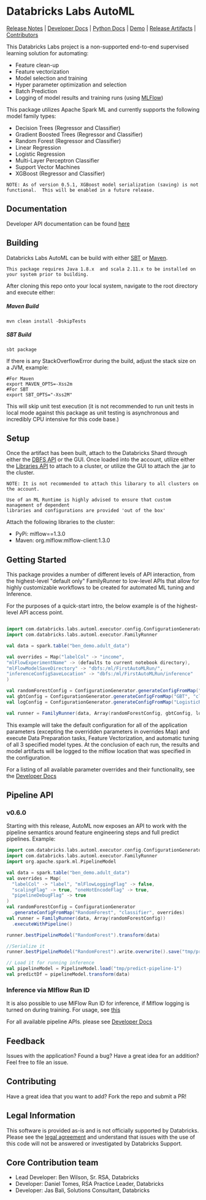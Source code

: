 # Databricks Labs AutoML
[Release Notes](RELEASE_NOTES.md) |
[Developer Docs](APIDOCS.md) |
[Python Docs](python/docs/APIDOCs.md) |
[Demo](demos) |
[Release Artifacts](bin) |
[Contributors](#core-contribution-team)


This Databricks Labs project is a non-supported end-to-end supervised learning solution for automating:
* Feature clean-up
* Feature vectorization
* Model selection and training
* Hyper parameter optimization and selection
* Batch Prediction
* Logging of model results and training runs (using [MLFlow](https://mlflow.org))

This package utilizes Apache Spark ML and currently supports the following model family types:

* Decision Trees (Regressor and Classifier)
* Gradient Boosted Trees (Regressor and Classifier)
* Random Forest (Regressor and Classifier)
* Linear Regression
* Logistic Regression
* Multi-Layer Perceptron Classifier
* Support Vector Machines
* XGBoost (Regressor and Classifier)
```text
NOTE: As of version 0.5.1, XGBoost model serialization (saving) is not functional.  This will be enabled in a future release.
```

## Documentation

Developer API documentation can be found [here](APIDOCS.md)


## Building

Databricks Labs AutoML can be build with either [SBT](https://www.scala-sbt.org/) or [Maven](https://maven.apache.org/).

```text
This package requires Java 1.8.x  and scala 2.11.x to be installed on your system prior to building.
```

After cloning this repo onto your local system, navigate to the root directory and execute either:

##### Maven Build
```sbtshell
mvn clean install -DskipTests
```

##### SBT Build
```sbtshell
sbt package
```
If there is any StackOverflowError during the build, adjust the stack size on a JVM, example:
```sbtshell
#For Maven
export MAVEN_OPTS=-Xss2m
#For SBT
export SBT_OPTS="-Xss2M"
```


This will skip unit test execution (it is not recommended to run unit tests in local mode against this package as unit testing is asynchronous and incredibly CPU intensive for this code base.)


## Setup

Once the artifact has been built, attach to the Databricks Shard through either the [DBFS API](https://docs.databricks.com/api/latest/dbfs.html) or the GUI.  Once loaded into the account, utilize either the [Libraries API](https://docs.databricks.com/api/latest/libraries.html#install) to attach to a cluster, or utilize the GUI to attach the .jar to the cluster.

```text
NOTE: It is not recommended to attach this libarary to all clusters on the account.  

Use of an ML Runtime is highly advised to ensure that custom management of dependent 
libraries and configurations are provided 'out of the box'

```

Attach the following libraries to the cluster:
* PyPi:  mlflow==1.3.0
* Maven: org.mlflow:mlflow-client:1.3.0

## Getting Started

This package provides a number of different levels of API interaction, from the highest-level "default only" FamilyRunner to low-level APIs that allow for highly customizable workflows to be created for automated ML tuning and Inference.

For the purposes of a quick-start intro, the below example is of the highest-level API access point.

```scala

import com.databricks.labs.automl.executor.config.ConfigurationGenerator
import com.databricks.labs.automl.executor.FamilyRunner

val data = spark.table("ben_demo.adult_data")

val overrides = Map("labelCol" -> "income",
"mlFlowExperimentName" -> (defaults to current notebook directory),
"mlFlowModelSaveDirectory" -> "dbfs:/ml/FirstAutoMLRun/",
"inferenceConfigSaveLocation" -> "dbfs:/ml/FirstAutoMLRun/inference"
)

val randomForestConfig = ConfigurationGenerator.generateConfigFromMap("RandomForest", "classifier", overrides)
val gbtConfig = ConfigurationGenerator.generateConfigFromMap("GBT", "classifier", overrides)
val logConfig = ConfigurationGenerator.generateConfigFromMap("LogisticRegression", "classifier", overrides)

val runner = FamilyRunner(data, Array(randomForestConfig, gbtConfig, logConfig)).execute()
```
This example will take the default configuration for all of the application parameters (excepting the overridden parameters in overrides Map) and execute Data Preparation tasks, Feature Vectorization, and automatic tuning of all 3 specified model types.  At the conclusion of each run, the results and model artifacts will be logged to the mlflow location that was specified in the configuration.

For a listing of all available parameter overrides and their functionality, see the [Developer Docs](APIDOCS.md)

## Pipeline API
### v0.6.0
Starting with this release, AutoML now exposes an API to work with the pipeline semantics around 
feature engineering steps and full predict pipelines. Example: 

```scala
import com.databricks.labs.automl.executor.config.ConfigurationGenerator
import com.databricks.labs.automl.executor.FamilyRunner
import org.apache.spark.ml.PipelineModel

val data = spark.table("ben_demo.adult_data")
val overrides = Map(
  "labelCol" -> "label", "mlFlowLoggingFlag" -> false,
  "scalingFlag" -> true, "oneHotEncodeFlag" -> true,
  "pipelineDebugFlag" -> true
)
val randomForestConfig = ConfigurationGenerator
  .generateConfigFromMap("RandomForest", "classifier", overrides)
val runner = FamilyRunner(data, Array(randomForestConfig))
  .executeWithPipeline()

runner.bestPipelineModel("RandomForest").transform(data)

//Serialize it
runner.bestPipelineModel("RandomForest").write.overwrite().save("tmp/predict-pipeline-1")

// Load it for running inference
val pipelineModel = PipelineModel.load("tmp/predict-pipeline-1")
val predictDf = pipelineModel.transform(data)
```
### Inference via Mlflow Run ID
It is also possible to use MlFlow Run ID for inference, if Mlflow logging is turned on during training.
For usage, see [this](PIPELINE_API_DOCS.md#running-inference-pipeline-directly-against-an-mlflow-run-id-since-v061)

For all available pipeline APIs. please see [Developer Docs](PIPELINE_API_DOCS.md)

## Feedback

Issues with the application?  Found a bug?  Have a great idea for an addition?
Feel free to file an issue.

## Contributing
Have a great idea that you want to add?  Fork the repo and submit a PR!

## Legal Information
This software is provided as-is and is not officially supported by Databricks.  Please see the [legal agreement](LICENSE.txt) and understand that issues with the use of this code will not be answered or investigated by Databricks Support.  

## Core Contribution team
* Lead Developer: Ben Wilson, Sr. RSA, Databricks
* Developer: Daniel Tomes, RSA Practice Leader, Databricks
* Developer: Jas Bali, Solutions Consultant, Databricks
